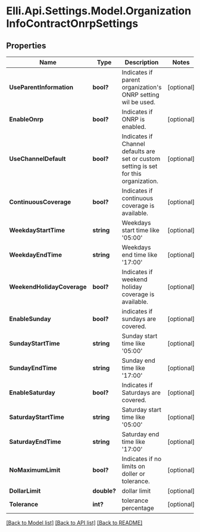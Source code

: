 # Elli.Api.Settings.Model.OrganizationInfoContractOnrpSettings
## Properties

Name | Type | Description | Notes
------------ | ------------- | ------------- | -------------
**UseParentInformation** | **bool?** | Indicates if parent organization&#39;s ONRP setting wil be used. | [optional] 
**EnableOnrp** | **bool?** | Indicates if ONRP is enabled. | [optional] 
**UseChannelDefault** | **bool?** | Indicates if Channel defaults are set or custom setting is set for this organization. | [optional] 
**ContinuousCoverage** | **bool?** | Indicates if continuous coverage is available. | [optional] 
**WeekdayStartTime** | **string** | Weekdays start time like &#39;05:00&#39; | [optional] 
**WeekdayEndTime** | **string** | Weekdays end time like &#39;17:00&#39; | [optional] 
**WeekendHolidayCoverage** | **bool?** | Indicates if weekend holiday coverage is available. | [optional] 
**EnableSunday** | **bool?** | indicates if sundays are covered. | [optional] 
**SundayStartTime** | **string** | Sunday start time like &#39;05:00&#39; | [optional] 
**SundayEndTime** | **string** | Sunday end time like &#39;17:00&#39; | [optional] 
**EnableSaturday** | **bool?** | Indicates if Saturdays are covered. | [optional] 
**SaturdayStartTime** | **string** | Saturday start time like &#39;05:00&#39; | [optional] 
**SaturdayEndTime** | **string** | Saturday end time like &#39;17:00&#39; | [optional] 
**NoMaximumLimit** | **bool?** | Indicates if no limits on doller or tolerance. | [optional] 
**DollarLimit** | **double?** | dollar limit | [optional] 
**Tolerance** | **int?** | tolerance percentage | [optional] 

[[Back to Model list]](../README.md#documentation-for-models) [[Back to API list]](../README.md#documentation-for-api-endpoints) [[Back to README]](../README.md)

